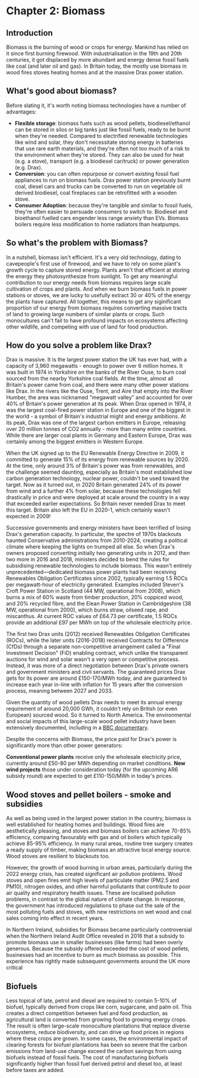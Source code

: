 # Chapter 2: Biomass 

## Introduction

Biomass is the burning of wood or crops for energy. Mankind has relied on it since first burning firewood. With industrialisation in the 19th and 20th centuries, it got displaced by more abundant and energy dense fossil fuels like coal (and later oil and gas). In Britain today, the mostly use biomass in wood fires stoves heating homes and at the massive Drax power station.

## What's good about biomass?

Before slating it, it's worth noting biomass technologies have a number of advantages:

- **Flexible storage**: biomass fuels such as wood pellets, biodiesel/ethanol can be stored in silos or big tanks just like fossil fuels, ready to be burnt when they're needed. Compared to electrified renewable technologies like wind and solar, they don't necessitate storing energy in batteries that use rare earth materials, and they're often not too much of a risk to the environment when they're stored. They can also be used for heat (e.g. a stove), transport (e.g. a biodiesel car/truck) or power generation (e.g. Drax).
- **Conversion**: you can often repurpose or convert existing fossil fuel appliances to run on biomass fuels. Drax power station previously burnt coal, diesel cars and trucks can be converted to run on vegetable oil derived biodiesel, coal fireplaces can be retrofitted with a wooden stove.
- **Consumer Adoption**: because they're tangible and similar to fossil fuels, they're often easier to persuade consumers to switch to. Biodiesel and bioethanol fuelled cars engender less range anxiety than EVs. Biomass boilers require less modification to home radiators than heatpumps. 

## So what's the problem with Biomass?

In a nutshell, biomass isn't efficient. It's a very old technology, dating to cavepeople's first use of firewood, and we have to rely on some plant's growth cycle to capture stored energy. Plants aren't that efficient at storing the energy they photosynthesize from sunlight. To get any meaningful contribution to our energy needs from biomass requires large scale cultivation of crops and plants. And when we burn biomass fuels in power stations or stoves, we are lucky to usefully extract 30 or 40% of the energy the plants have captured. All together, this means to get any siginificant proportion of our energy from biomass requires converting massive tracts of land to growing large numbers of similar plants or crops. Such monocultures can't fail to have profound impacts on ecosystems affecting other wildlife, and competing with use of land for food production.

## How do you solve a problem like Drax?

Drax is massive. It is the largest power station the UK has ever had, with a capacity of 3,960 megawatts - enough to power over 6 million homes. It was built in 1974 in Yorkshire on the banks of the River Ouse, to burn coal sourced from the nearby Yorkshire coal fields. At the time, almost all Britain's power came from coal, and there were many other power stations like Drax. In the rivers like the Ouse, Trent, and Aire that empty into the River Humber, the area was nicknamed "megawatt valley" and accounted for over 40% of Britain's power generation at its peak. When Drax opened in 1974, it was the largest coal-fired power station in Europe and one of the biggest in the world - a symbol of Britain's industrial might and energy ambitions. At its peak, Drax was one of the largest carbon emitters in Europe, releasing over 20 million tonnes of CO2 annually - more than many entire countries. While there are larger coal plants in Germany and Eastern Europe, Drax was certainly among the biggest emitters in Western Europe.

When the UK signed up to the EU Renewable Energy Directive in 2009, it committed to generate 15% of its energy from renewable sources by 2020. At the time, only around 3% of Britain's power was from renewables, and the challenge seemed daunting, especially as Britain's most established low carbon generation technology, nuclear power, couldn't be used toward the target. Now as it turned out, in 2020 Britain generated 24% of its power from wind and a further 4% from solar, because these technologies fell drastically in price and were deployed at scale around the country in a way that exceeded earlier expectations. So Britain never needed Drax to meet this target. Britain also left the EU in 2020-1, which certainly wasn't expected in 2009! 

Successive governments and energy ministers have been terrified of losing Drax's generation capacity. In particular, the spectre of 1970s blackouts haunted Conservative administrations from 2010-2024, creating a political climate where keeping the lights on trumped all else. So when Drax's owners proposed converting initially two generating units in 2012, and then two more in 2016 and 2018, ministers decided to bend the rules for subsidising renewable technologies to include biomass. This wasn't entirely unprecedented—dedicated biomass power plants had been receiving Renewables Obligation Certificates since 2002, typically earning 1.5 ROCs per megawatt-hour of electricity generated. Examples included Steven's Croft Power Station in Scotland (44 MW, operational from 2008), which burns a mix of 60% waste from timber production, 20% coppiced wood, and 20% recycled fibre, and the Elean Power Station in Cambridgeshire (38 MW, operational from 2000), which burns straw, oilseed rape, and miscanthus. At current ROC values of £64.73 per certificate, 1.5 ROCs provide an additional £97 per MWh on top of the wholesale electricity price. 

The first two Drax units (2012) received Renewables Obligation Certificates (ROCs), while the later units (2016-2018) received Contracts for Difference (CfDs) through a separate non-competitive arrangement called a "Final Investment Decision" (FiD) enabling contract, which unlike the transparent auctions for wind and solar wasn't a very open or competitive process. Instead, it was more of a direct negotiation between Drax's private owners and government ministers and civil servants. The guaranteed prices Drax gets for its power are around £150-170/MWh today, and are guaranteed to increase each year in-line with inflation for 15 years after the conversion process, meaning between 2027 and 2033.

Given the quantity of wood pellets Drax needs to meet its annual energy requirement of around 20,000 GWh, it couldn't rely on British (or even European) sourced wood. So it turned to North America. The environmental and social impacts of this large-scale wood pellet industry have been extensively documented, including in a [BBC documentary](https://www.bbc.co.uk/programmes/m0018q8k).

Despite the concerns with Biomass, the price paid for Drax's power is significantly more than other power generators:

**Conventional power plants** receive only the wholesale electricity price, currently around £50-80 per MWh depending on market conditions.
**New wind projects** those under consideration today (for the upcoming AR6 subsidy round) are expected to get £110-150/MWh in today's prices. 

## Wood stoves and pellet boilers - smoke and subsidies

As well as being used in the largest power station in the country, biomass is well established for heating homes and buildings. Wood fires are aesthetically pleasing, and stoves and biomass boilers can achieve 70-85% efficiency, comparing favourably with gas and oil boilers which typically achieve 85-95% efficiency. In many rural areas, routine tree surgery creates a ready supply of timber, making biomass an attractive local energy source. Wood stoves are resilient to blackouts too.

However, the growth of wood burning in urban areas, particularly during the 2022 energy crisis, has created significant air pollution problems. Wood stoves and open fires emit high levels of particulate matter (PM2.5 and PM10), nitrogen oxides, and other harmful pollutants that contribute to poor air quality and respiratory health issues. These are localised pollution problems, in contrast to the global nature of climate change. In response, the government has introduced regulations to phase out the sale of the most polluting fuels and stoves, with new restrictions on wet wood and coal sales coming into effect in recent years.

In Northern Ireland, subsidies for Biomass became particularly controversial when the Northern Ireland Audit Office revealed in 2016 that a subsidy to promote biomass use in smaller businesses (like farms) had been overly generous. Because the subsidy offered exceeded the cost of wood pellets, businesses had an incentive to burn as much biomass as possible. This experience has rightly made subsequent governments around the UK more critical

## Biofuels

Less topical of late, petrol and diesel are required to contain 5-10% of biofuel, typically derived from crops like corn, sugarcane, and palm oil. This creates a direct competition between fuel and food production, as agricultural land is converted from growing food to growing energy crops. The result is often large-scale monoculture plantations that replace diverse ecosystems, reduce biodiversity, and can drive up food prices in regions where these crops are grown. In some cases, the environmental impact of clearing forests for biofuel plantations has been so severe that the carbon emissions from land-use change exceed the carbon savings from using biofuels instead of fossil fuels. The cost of manufacturing biofuels significantly higher than fossil fuel derived petrol and diesel too, at least before taxes are added.

